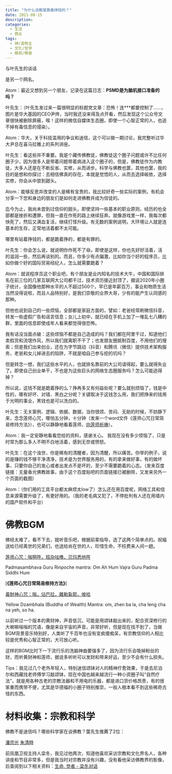 ```yaml
---
title: "为什么说都是跪着挣钱的？"
date: 2021-08-15
description:
categories:
  - 生活
  - 商业
tags:
  - 神/造物主
  - 文化/哲学
  - 移民/移居
---
```



与叶先生的谈话

是另一个网名。

Atom：最近又想到另一个朋友，记录在这篇日志：**PSMD是为脑机接口准备的吗？**

叶先生：（叶先生发过来一篇很明显的标题党文章：恐怖！连***都要控制了……，图片是华大基因的CEO尹烨，当时我还没来得及点开看，然后发现这个公众号文章很快被删除屏蔽，唉！这样的微信自媒体生态圈，即使一个心智正常的人，也逃不掉有毒信息的侵染）。

Atom：华大，关于科技滥用的争议和迷信，这个可以做一期讨论，我完整听过华大尹总在喜马拉雅上的系列讲座。

叶先生：看这些并不重要。我是个藏传佛教徒，佛教徒这个圈子问题或许不比任何圈子少，因为很多人是带着问题带着病进入这个圈子的，但是，佛教徒作为内教徒，大多人还是在不断反省、实修，从而进步。科学与佛教也罢，其他也罢，我的目的是想和你探讨：去相信佛真的存在，本就是觉悟的人，从而去选择皈依，选择实修，你会从中尝到甜头。

Atom：能够反思并改变的人是稀有宝贵的，我比较好奇一些实际的案例，有机会分享一下您和身边的朋友们是如何走进佛教并成为信徒的。

迄今为止，我尚未尝到过信仰的甜头，即使坚持一些基本的职业原则，经历的也全部都是挫折和遭罪，但我一直在作死的路上继续狂奔。就像游戏里一样，我每次都快死了，然后又满血复活，继续打怪升级。有无数的案例说明，大环境让人就是连基本的生存，正常地活着都不太可能。

哪里有站着挣钱的，都是跪着挣的，都是有罪的。

叶先生：你会怎么说，就说明你作死不了😄。即使是这样，你也先好好活着，活的滋润一些，然后再谈别的。而且，你多少有点偏激，比如你当个好的程序员，比如你做个好的国际贸易经纪人，怎么就需要跪着？

Atom：就说程序员这个职业吧，有个朋友是业内知名的技术大牛，中国和国际排名在前三位的几家互联网大公司都干过，技术资历接近封顶了，据说2020年小圈子统计，全国像他那种水平的人不超过500个，早已是年薪百万，事业和物质生活当然没得说啦，而且人品特别好，是我们崇敬的业界大哥，少有的能产生认同感的那种。

但他也说到自己的一些烦恼，全部都是家庭方面的，譬如：老爸经常刷微信抖音，转发一些虚假广告和谣言信息；女儿上初中，就已经在手机上加了一堆乱七八糟的群，里面的信息即使成年人看来都觉得很恐怖。

我有话没当面点破：这些烦恼不都是自己造成的吗？我们都在阿里干过，知道他们卖假货和流氓作风，所以我们就离职不干了；也发朋友圈抵制百度，不用他们的搜索；但是我们出来创业，还在为字节跳动（抖音）和腾讯（微信）提供技术架构服务，老爸和女儿掉进去的陷阱，不就是咱自己参与挖的坑吗？

但是转念一想，我们这些水平的人，也就排名靠前的大公司请得起，要么就得失业了。即使自己创业单干，不也是为这些巨头的网络生态圈服务吗？怎么可能逃得掉？

所以说，这钱不就是跪着挣的么？挣再多又有何益处呢？要么就别烦恼了，钱是中性的，哪有好坏、对错、黑白之分呢？关键取决于这钱怎么用，我们把挣来的钱用于光明的事业，黑钱也是可以洗白的。

叶先生：无关案例、逻辑、依据、数据，当你很烦、苦闷、无助的时候，不妨静下来，念念莲师心咒，哪怕五分钟，十分钟（发来一个word文件《莲师心咒日常简易修持方法》），也可以静静地看着莲师，[向莲师祈祷](https://www.pinterest.com/pin/290693350943236037/)）。

Atom：我一定安静地看看您给的资料，感谢关心。 我现在没有多少烦恼了，只是时常为那么多人不明不白地活着，感到无奈或愤怒。

叶先生：在这个浊世，你是稀有的清醒者，因为清醒，所以痛苦。你举的例子，说的是赚的钱不够干净清净，技术是为世界服务用的，有的拿来做好事，有的做坏事，只要你自己的发心或者出发点不是坏的，至少不需要跪着的心态。（发来百度链接：无量香光佛教故事，由于这个百度贴吧的页面链接已被删除，又发来另外一个页面的截图）

Atom：（你们用的工具平台都太麻烦太low了）怎么还在用百度呢，网络工具和信息来源需要升级了，有更好用的。（我的老毛病又犯了，不停批判有人还在用墙内的国产软件和平台）


# **佛教BGM**

佛经太难了，看不下去，就听音乐吧，根据前辈指导，选了这两个简单点的。祝福送给已经离世的兄弟们，也送给尚在世的人，珍惜生命，不枉费来人间一趟。

[莲师心咒：嗡啊吽，班杂咕噜，贝玛悉地吽](https://youtu.be/zJElmjFnp8M)

Padmasambhava Guru Rinpoche mantra: Om Ah Hum Vajra Guru Padma Siddhi Hum

[**《莲师心咒日常简易修持方法》**]

[黃財神心咒：嗡，佔巴拉，雜勒紮耶，唆哈](https://youtu.be/RnO-lS-osis)

Yellow Dzambhala (Buddha of Wealth) Mantra: om, zhen ba la, cha leng cha na yeh, so ha.

以前听过一个版本的黄财神，声音低沉，可能是用颂钵敲出来的，配合资深修行的大喇嘛嗡嗡的咒语，像是来自宇宙的声音，非常好听，但是现在找不到了，当做BGM背景音乐特别好，人类听了千百年也没有变疯傻痴呆，有宗教信仰的人相比较是优秀和心智正常的，大可放心听。

这样的BGM比时下一下流行乐的洗脑神曲要强多了，因为流行乐会吸掉粉丝的财，而听黄财神和莲师，据说多听听可以发财和带来好运，至少不会有什么损失。

Tips：我见过几个老外年轻人，特别迷信颂钵对人的精神疗愈效果，于是去尼泊尔和西藏找老师傅学习敲颂钵，现在中国也越来越流行一种小资圈子叫“自然疗法”，就是用各种古老的宗教法器和不用电的乐器，都是进口货价格昂贵，有的很笨重而携带不便，尤其是华德福的小圈子特别推崇，一般人根本看不到这些稀奇古怪的东西。

# **材料收集：宗教和科学**

佛教不是迷信吗？哪些科学家在谈佛教？葉先生推薦了2位：

[潘宗光](https://profpoon.org/)
[朱清時](https://zh.wikipedia.org/wiki/%E6%9C%B1%E6%B8%85%E6%97%B6)

前凤凰卫视主持人梁冬，我见过他两次，知道他喜欢采访宗教和文化界名人，各种讲座和节目非常多，但是我当时对宗教并没有兴趣，没有看他采访佛教界的影像，后查阅到以下相关资料：[生命. 觉者 - 梁冬对话](https://www.youtube.com/channel/UCRvhmBJOln01fypWkp6t0jw)
